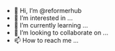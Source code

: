- 👋 Hi, I’m @reformerhub
- 👀 I’m interested in ...
- 🌱 I’m currently learning ...
- 💞️ I’m looking to collaborate on ...
- 📫 How to reach me ...

<!---
reformerhub/reformerhub is a ✨ creative atmosphere for product designing and building. ✨ repository because its `README.md` (this file) appears on your GitHub profile
--->
